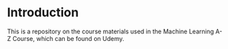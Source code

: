 # Introduction

This is a repository on the course materials used in the Machine Learning A-Z Course, which can be found on Udemy.